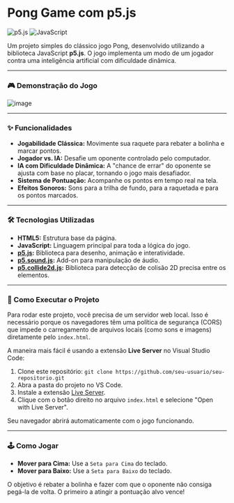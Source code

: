 # Pong Game com p5.js

![p5.js](https://img.shields.io/badge/p5.js-ED225D?style=for-the-badge&logo=p5.js&logoColor=white)
![JavaScript](https://img.shields.io/badge/JavaScript-F7DF1E?style=for-the-badge&logo=javascript&logoColor=black)

Um projeto simples do clássico jogo Pong, desenvolvido utilizando a biblioteca JavaScript **p5.js**. O jogo implementa um modo de um jogador contra uma inteligência artificial com dificuldade dinâmica.

---

### 🎮 Demonstração do Jogo

![image](https://github.com/user-attachments/assets/17061d15-c380-4012-9afd-4ad3ff1069d9)


---

### ✨ Funcionalidades

* **Jogabilidade Clássica:** Movimente sua raquete para rebater a bolinha e marcar pontos.
* **Jogador vs. IA:** Desafie um oponente controlado pelo computador.
* **IA com Dificuldade Dinâmica:** A "chance de errar" do oponente se ajusta com base no placar, tornando o jogo mais desafiador.
* **Sistema de Pontuação:** Acompanhe os pontos em tempo real na tela.
* **Efeitos Sonoros:** Sons para a trilha de fundo, para a raquetada e para os pontos marcados.

---

### 🛠️ Tecnologias Utilizadas

* **HTML5:** Estrutura base da página.
* **JavaScript:** Linguagem principal para toda a lógica do jogo.
* **[p5.js](https://p5js.org/):** Biblioteca para desenho, animação e interatividade.
* **[p5.sound.js](https://p5js.org/reference/#/libraries/p5.sound):** Add-on para manipulação de áudio.
* **[p5.collide2d.js](https://github.com/bmoren/p5.collide2D):** Biblioteca para detecção de colisão 2D precisa entre os elementos.

---

### 🚀 Como Executar o Projeto

Para rodar este projeto, você precisa de um servidor web local. Isso é necessário porque os navegadores têm uma política de segurança (CORS) que impede o carregamento de arquivos locais (como sons e imagens) diretamente pelo `index.html`.

A maneira mais fácil é usando a extensão **Live Server** no Visual Studio Code:

1.  Clone este repositório: `git clone https://github.com/seu-usuario/seu-repositorio.git`
2.  Abra a pasta do projeto no VS Code.
3.  Instale a extensão [Live Server](https://marketplace.visualstudio.com/items?itemName=ritwickdey.LiveServer).
4.  Clique com o botão direito no arquivo `index.html` e selecione "Open with Live Server".

Seu navegador abrirá automaticamente com o jogo funcionando.

---

### 🕹️ Como Jogar

* **Mover para Cima:** Use a `Seta para Cima` do teclado.
* **Mover para Baixo:** Use a `Seta para Baixo` do teclado.

O objetivo é rebater a bolinha e fazer com que o oponente não consiga pegá-la de volta. O primeiro a atingir a pontuação alvo vence!

